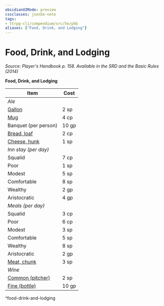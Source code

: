 ```yaml
---
obsidianUIMode: preview
cssclasses: json5e-note
tags:
- ttrpg-cli/compendium/src/5e/phb
aliases: ["Food, Drink, and Lodging"]
---
```

# Food, Drink, and Lodging
*Source: Player's Handbook p. 158. Available in the <span title='Systems Reference Document (5.1)'>SRD</span> and the Basic Rules (2014)* 

**Food, Drink, and Lodging**

| Item | Cost |
|------|------|
| *Ale* |  |
| [Gallon](Misc%20Files/CLI/compendium/items/ale-gallon.md) | 2 sp |
| [Mug](Misc%20Files/CLI/compendium/items/ale-mug-xphb.md) | 4 cp |
| Banquet (per person) | 10 gp |
| [Bread, loaf](Misc%20Files/CLI/compendium/items/bread-loaf-xphb.md) | 2 cp |
| [Cheese, hunk](Misc%20Files/CLI/compendium/items/cheese-wedge-xphb.md) | 1 sp |
| *Inn stay (per day)* |  |
| Squalid | 7 cp |
| Poor | 1 sp |
| Modest | 5 sp |
| Comfortable | 8 sp |
| Wealthy | 2 gp |
| Aristocratic | 4 gp |
| *Meals (per day)* |  |
| Squalid | 3 cp |
| Poor | 6 cp |
| Modest | 3 sp |
| Comfortable | 5 sp |
| Wealthy | 8 sp |
| Aristocratic | 2 gp |
| [Meat, chunk](Misc%20Files/CLI/compendium/items/chunk-of-meat.md) | 3 sp |
| *Wine* |  |
| [Common (pitcher)](Misc%20Files/CLI/compendium/items/common-wine-bottle-xphb.md) | 2 sp |
| [Fine (bottle)](Misc%20Files/CLI/compendium/items/fine-wine-bottle-xphb.md) | 10 gp |
^food-drink-and-lodging
